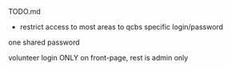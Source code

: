 TODO.md

- restrict access to most areas to qcbs specific login/password

one shared password

volunteer login ONLY on front-page, rest is admin only

